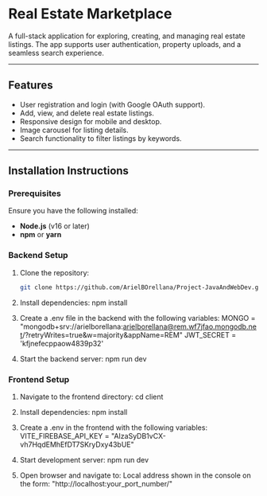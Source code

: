 # Real Estate Marketplace

A full-stack application for exploring, creating, and managing real estate listings. The app supports user authentication, property uploads, and a seamless search experience.

---

## **Features**
- User registration and login (with Google OAuth support).
- Add, view, and delete real estate listings.
- Responsive design for mobile and desktop.
- Image carousel for listing details.
- Search functionality to filter listings by keywords.

---

## **Installation Instructions**

### Prerequisites
Ensure you have the following installed:
- **Node.js** (v16 or later)
- **npm** or **yarn**

### Backend Setup
1. Clone the repository:
   ```bash
   git clone https://github.com/ArielBOrellana/Project-JavaAndWebDev.git

2. Install dependencies:
    npm install

3. Create a .env file in the backend with the following variables:
    MONGO = "mongodb+srv://arielborellana:arielborellana@rem.wf7jfao.mongodb.net/?retryWrites=true&w=majority&appName=REM"
    JWT_SECRET = 'kfjnefecppaow4839p32'

4. Start the backend server:
    npm run dev

### Frontend Setup
1. Navigate to the frontend directory:
    cd client

2. Install dependencies:
    npm install

3. Create a .env in the frontend with the following variables:
    VITE_FIREBASE_API_KEY = "AIzaSyDB1vCX-vh7HqdEMhEfDT7SKryDxy43bUE"

4. Start development server:
    npm run dev

5. Open browser and navigate to:
    Local address shown in the console on the form: 
    "http://localhost:your_port_number/"
